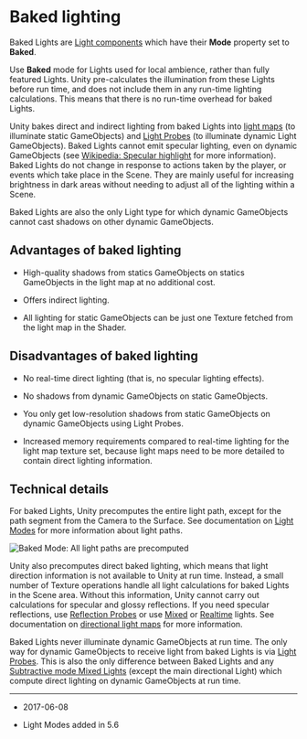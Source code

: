 # Baked lighting

Baked Lights are [Light components](class-Light) which have their __Mode__ property set to __Baked__.  

Use __Baked__ mode for Lights used for local ambience, rather than fully featured Lights. Unity pre-calculates the illumination from these Lights before run time, and does not include them in any run-time lighting calculations. This means that there is no run-time overhead for baked Lights. 

Unity bakes direct and indirect lighting from baked Lights into [light maps](LightmappingDirectional) (to illuminate static GameObjects) and [Light Probes](LightProbes) (to illuminate dynamic Light GameObjects). Baked Lights cannot emit specular lighting, even on dynamic GameObjects (see [Wikipedia: Specular highlight](https://en.wikipedia.org/wiki/Specular_highlight) for more information). Baked Lights do not change in response to actions taken by the player, or events which take place in the Scene. They are mainly useful for increasing brightness in dark areas without needing to adjust all of the lighting within a Scene. 

Baked Lights are also the only Light type for which dynamic GameObjects cannot cast shadows on other dynamic GameObjects. 

## Advantages of baked lighting

* High-quality shadows from statics GameObjects on statics GameObjects in the light map at no additional cost.

* Offers indirect lighting.

* All lighting for static GameObjects can be just one Texture fetched from the light map in the Shader.

## Disadvantages of baked lighting

* No real-time direct lighting (that is, no specular lighting effects).

* No shadows from dynamic GameObjects on static GameObjects.

* You only get low-resolution shadows from static GameObjects on dynamic GameObjects using Light Probes.

* Increased memory requirements compared to real-time lighting for the light map texture set, because light maps need to be more detailed to contain direct lighting information.

## Technical details

For baked Lights, Unity precomputes the entire light path, except for the path segment from the Camera to the Surface. See documentation on [Light Modes](LightModes) for more information about light paths.

![Baked Mode: All light paths are precomputed](../uploads/Main/LightMode-Baked-0.png)

Unity also precomputes direct baked lighting, which means that light direction information is not available to Unity at run time. Instead, a small number of Texture operations handle all light calculations for baked Lights in the Scene area. Without this information, Unity cannot carry out calculations for specular and glossy reflections. If you need specular reflections, use [Reflection Probes](class-ReflectionProbe) or use [Mixed](LightMode-Mixed) or [Realtime](LightMode-Realtime) lights. See documentation on [directional light maps](LightmappingDirectional) for more information. 

Baked Lights never illuminate dynamic GameObjects at run time. The only way for dynamic GameObjects to receive light from baked Lights is via [Light Probes](LightProbes). This is also the only difference between Baked Lights and any [Subtractive mode Mixed Lights](LightMode-Mixed-Subtractive) (except the main directional Light) which compute direct lighting on dynamic GameObjects at run time.

---

* <span class="page-edit"> 2017-06-08  <!-- include IncludeTextNewPageSomeEdit --></span>

* <span class="page-history">Light Modes added in 5.6</span>